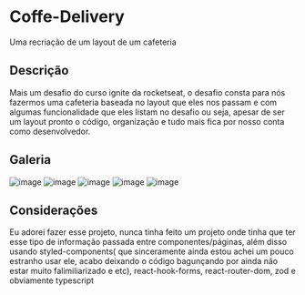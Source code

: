 # Coffe-Delivery
Uma recriação de um layout de um cafeteria

## Descrição
Mais um desafio do curso ignite da rocketseat, o desafio consta para nós fazermos uma cafeteria baseada no layout que eles nos passam e com algumas funcionalidade que eles listam no desafio
ou seja, apesar de ser um layout pronto o código, organização e tudo mais fica por nosso conta como desenvolvedor.

## Galeria
![image](https://github.com/gabrielmgaa/Coffe-Delivery/assets/59092579/9152054a-9c1b-4c7f-84b3-af13b73004cc)
![image](https://github.com/gabrielmgaa/Coffe-Delivery/assets/59092579/c5254998-efeb-44b9-81a8-881f9846d55f)
![image](https://github.com/gabrielmgaa/Coffe-Delivery/assets/59092579/81522ca7-2047-4e60-8674-c6eb3e8e3597)
![image](https://github.com/gabrielmgaa/Coffe-Delivery/assets/59092579/edd7af56-23b2-4f15-9c8a-e32dc70e4255)
![image](https://github.com/gabrielmgaa/Coffe-Delivery/assets/59092579/0f3ef4fd-dee3-4628-97ec-006a87ca880c)

## Considerações
Eu adorei fazer esse projeto, nunca tinha feito um projeto onde tinha que ter esse tipo de informação passada entre componentes/páginas, além disso usando styled-components( que sinceramente ainda estou
achei um pouco estranho usar ele, acabo deixando o código bagunçando por ainda não estar muito falimiliarizado e etc), react-hook-forms, react-router-dom, zod e obviamente typescript
